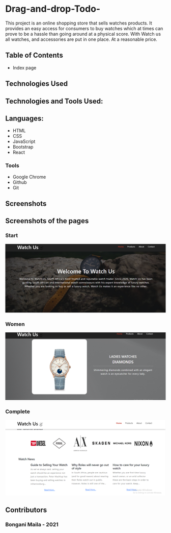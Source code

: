 # Drag-and-drop-Todo-


This project is an online shopping store that sells watches products. 
It provides an easy access for consumers to buy watches which at times can prove to be a hassle than going around at a physical score. With Watch us all watches, and accessories  are put in one place. At a reasonable price. 

## Table of Contents

- Index page




## Technologies Used

## Technologies and Tools Used:

## Languages:

- HTML
- CSS
- JavaScript
- Bootstrap
- React



### Tools

- Google Chrome
- Github
- Git


## Screenshots
## Screenshots of the pages

### Start
![](https://github.com/BonganiMaila/Watch-Us/blob/main/e-commerce/screenshots/index1.png)

### Women
![](https://github.com/BonganiMaila/Watch-Us/blob/main/e-commerce/screenshots/women.png)

### Complete
![](https://github.com/BonganiMaila/Watch-Us/blob/main/e-commerce/screenshots/blog.png)




## Contributors

### Bongani Maila - 2021

